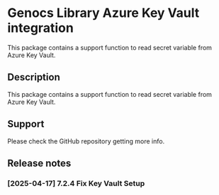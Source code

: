 # Genocs Library Azure Key Vault integration 

This package contains a support function to read secret variable from Azure Key Vault.


## Description

This package contains a support function to read secret variable from Azure Key Vault.


## Support

Please check the GitHub repository getting more info.


## Release notes

### [2025-04-17] 7.2.4 Fix Key Vault Setup

